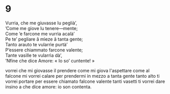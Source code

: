 # 9  
  
Vurria, che me giuvasse lu peglià’,  
’Come me giove lu tenere—mente;  
Come ’e farcone me vurrìa acalà’  
Pe te’ pegliare â mìeze â tanta gente;  
Tanto arauto te vularrìe purtà’  
P’essere chiammato farcone valente;  
Tante vasille te vularrìa dà’,  
’Nfine che dice Amore: « Io so’ cuntente! »

vorrei che mi giovasse il prendere
come mi giova l'aspettare
come al falcone mi vorrei calare
per prendermi in mezzo a tanta gente
tanto alto ti vorrei portare
per essere chiamato falcone valente
tanti vasetti ti vorrei dare
insino a che dice amore: io son contenta.
